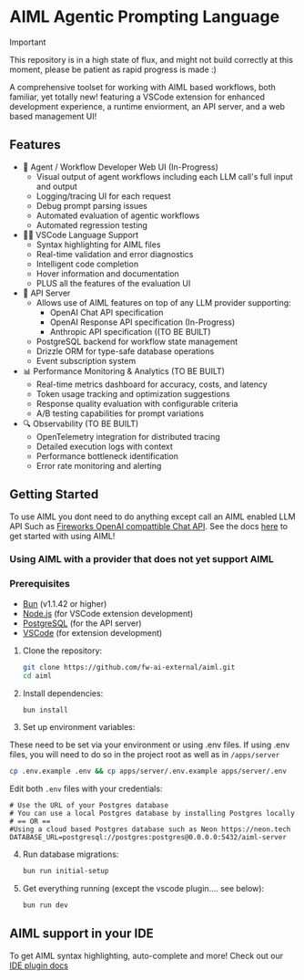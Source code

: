 # AIML Agentic Prompting Language

> [!IMPORTANT]  
> This repository is in a high state of flux, and might not build correctly at this moment, please be patient as rapid progress is made :)

A comprehensive toolset for working with AIML based workflows, both familiar, yet totally new! featuring a VSCode extension for enhanced development experience, a runtime enviorment, an API server, and a web based management UI!

## Features

- 🔬 Agent / Workflow Developer Web UI (In-Progress)
  - Visual output of agent workflows including each LLM call's full input and output
  - Logging/tracing UI for each request
  - Debug prompt parsing issues
  - Automated evaluation of agentic workflows
  - Automated regression testing
- 👨‍💻 VSCode Language Support
  - Syntax highlighting for AIML files
  - Real-time validation and error diagnostics
  - Intelligent code completion
  - Hover information and documentation
  - PLUS all the features of the evaluation UI
- 🚀 API Server
  - Allows use of AIML features on top of any LLM provider supporting:
    - OpenAI Chat API specification
    - OpenAI Response API specification (In-Progress)
    - Anthropic API specification ((TO BE BUILT)
  - PostgreSQL backend for workflow state management
  - Drizzle ORM for type-safe database operations
  - Event subscription system
- 📊 Performance Monitoring & Analytics (TO BE BUILT)
  - Real-time metrics dashboard for accuracy, costs, and latency
  - Token usage tracking and optimization suggestions
  - Response quality evaluation with configurable criteria
  - A/B testing capabilities for prompt variations
- 🔍 Observability (TO BE BUILT)
  - OpenTelemetry integration for distributed tracing
  - Detailed execution logs with context
  - Performance bottleneck identification
  - Error rate monitoring and alerting

## Getting Started

To use AIML you dont need to do anything except call an AIML enabled LLM API Such as [Fireworks OpenAI compattible Chat API](https://aiml.fireworks.ai/docs/using-with-fireworks). See the docs [here](https://aiml.fireworks.ai/docs/using-with-fireworks) to get started with using AIML!

### Using AIML with a provider that does not yet support AIML

### Prerequisites

- [Bun](https://bun.sh/docs/cli/install) (v1.1.42 or higher)
- [Node.js](https://nodejs.org) (for VSCode extension development)
- [PostgreSQL](https://www.postgresql.org) (for the API server)
- [VSCode](https://code.visualstudio.com) (for extension development)

1. Clone the repository:

   ```bash
   git clone https://github.com/fw-ai-external/aiml.git
   cd aiml
   ```

2. Install dependencies:

   ```bash
   bun install
   ```

3. Set up environment variables:

These need to be set via your environment or using .env files. If using .env files, you will need to do so in the project root as well as in `/apps/server`

```bash
cp .env.example .env && cp apps/server/.env.example apps/server/.env
```

Edit both `.env` files with your credentials:

```
# Use the URL of your Postgres database
# You can use a local Postgres database by installing Postgres locally
# == OR ==
#Using a cloud based Postgres database such as Neon https://neon.tech
DATABASE_URL=postgresql://postgres:postgres@0.0.0.0:5432/aiml-server
```

4. Run database migrations:

   ```bash
   bun run initial-setup
   ```

5. Get everything running (except the vscode plugin.... see below):
   ```bash
   bun run dev
   ```

## AIML support in your IDE

To get AIML syntax highlighting, auto-complete and more! Check out our [IDE plugin docs](https://aiml.fireworks.ai/docs/editor-plugins)
